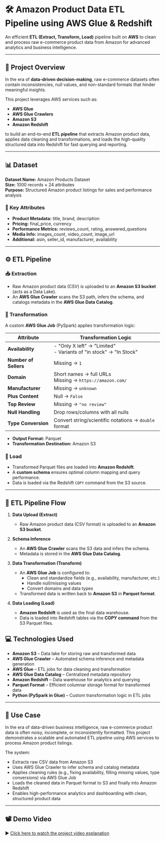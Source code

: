 # 🛠️ Amazon Product Data ETL Pipeline using AWS Glue & Redshift

An efficient **ETL (Extract, Transform, Load)** pipeline built on **AWS** to clean and process raw e-commerce product data from Amazon for advanced analytics and business intelligence.

---

## 📌 Project Overview

In the era of **data-driven decision-making**, raw e-commerce datasets often contain inconsistencies, null values, and non-standard formats that hinder meaningful insights.

This project leverages AWS services such as:
- **AWS Glue**
- **AWS Glue Crawlers**
- **Amazon S3**
- **Amazon Redshift**

to build an end-to-end **ETL pipeline** that extracts Amazon product data, applies data cleaning and transformations, and loads the high-quality structured data into Redshift for fast querying and reporting.

---

## 📊 Dataset

**Dataset Name:** Amazon Products Dataset  
**Size:** 1000 records × 24 attributes  
**Purpose:** Structured Amazon product listings for sales and performance analysis  

### 🔑 Key Attributes
- **Product Metadata:** title, brand, description  
- **Pricing:** final_price, currency  
- **Performance Metrics:** reviews_count, rating, answered_questions  
- **Media Info:** images_count, video_count, image_url  
- **Additional:** asin, seller_id, manufacturer, availability  

---

## ⚙️ ETL Pipeline

### 📥 Extraction

- Raw Amazon product data (CSV) is uploaded to an **Amazon S3 bucket** (acts as a Data Lake).
- An **AWS Glue Crawler** scans the S3 path, infers the schema, and catalogs metadata in the **AWS Glue Data Catalog**.

### 🧹 Transformation

A custom **AWS Glue Job** (PySpark) applies transformation logic:

| Attribute          | Transformation Logic |
|-------------------|----------------------|
| **Availability**  | - "Only X left" → "Limited"  <br> - Variants of "in stock" → "In Stock" |
| **Number of Sellers** | Missing → `1` |
| **Domain**         | Short names → full URLs <br> Missing → `https://amazon.com/` |
| **Manufacturer**   | Missing → `unknown` |
| **Plus Content**   | Null → `False` |
| **Top Review**     | Missing → `"no review"` |
| **Null Handling**  | Drop rows/columns with all nulls |
| **Type Conversion**| Convert string/scientific notations → `double` format |

- **Output Format:** Parquet  
- **Transformation Destination:** Amazon S3

### 🚚 Load

- Transformed Parquet files are loaded into **Amazon Redshift**.
- A **custom schema** ensures optimal column mapping and query performance.
- Data is loaded via the Redshift `COPY` command from the S3 source.

---
## 🔁 ETL Pipeline Flow

1. **Data Upload (Extract)**
   - Raw Amazon product data (CSV format) is uploaded to an **Amazon S3 bucket**.

2. **Schema Inference**
   - An **AWS Glue Crawler** scans the S3 data and infers the schema.
   - Metadata is stored in the **AWS Glue Data Catalog**.

3. **Data Transformation (Transform)**
   - An **AWS Glue Job** is configured to:
     - Clean and standardize fields (e.g., availability, manufacturer, etc.)
     - Handle null/missing values
     - Convert domains and data types
   - Transformed data is written back to **Amazon S3** in **Parquet format**.

4. **Data Loading (Load)**
   - **Amazon Redshift** is used as the final data warehouse.
   - Data is loaded into Redshift tables via the **COPY command** from the S3 Parquet files.

## 💻 Technologies Used

- **Amazon S3** – Data lake for storing raw and transformed data
- **AWS Glue Crawler** – Automated schema inference and metadata generation
- **AWS Glue** – ETL jobs for data cleaning and transformation
- **AWS Glue Data Catalog** – Centralized metadata repository
- **Amazon Redshift** – Data warehouse for analytics and querying
- **Parquet Format** – Efficient columnar storage format for transformed data
- **Python (PySpark in Glue)** – Custom transformation logic in ETL jobs

---

## 🎯 Use Case

In the era of data-driven business intelligence, raw e-commerce product data is often noisy, incomplete, or inconsistently formatted. This project demonstrates a scalable and automated ETL pipeline using AWS services to process Amazon product listings.

The system:
- Extracts raw CSV data from Amazon S3
- Uses AWS Glue Crawler to infer schema and catalog metadata
- Applies cleaning rules (e.g., fixing availability, filling missing values, type conversions) via AWS Glue Job
- Loads the cleaned data in Parquet format to S3 and finally into Amazon Redshift
- Enables high-performance analytics and dashboarding with clean, structured product data

---

## 📽️ Demo Video

▶️ [Click here to watch the project video explanation](https://drive.google.com/file/d/1oK8l6ipLLjtEj4OtIGCxEkz0WyWjhyLf/view)

